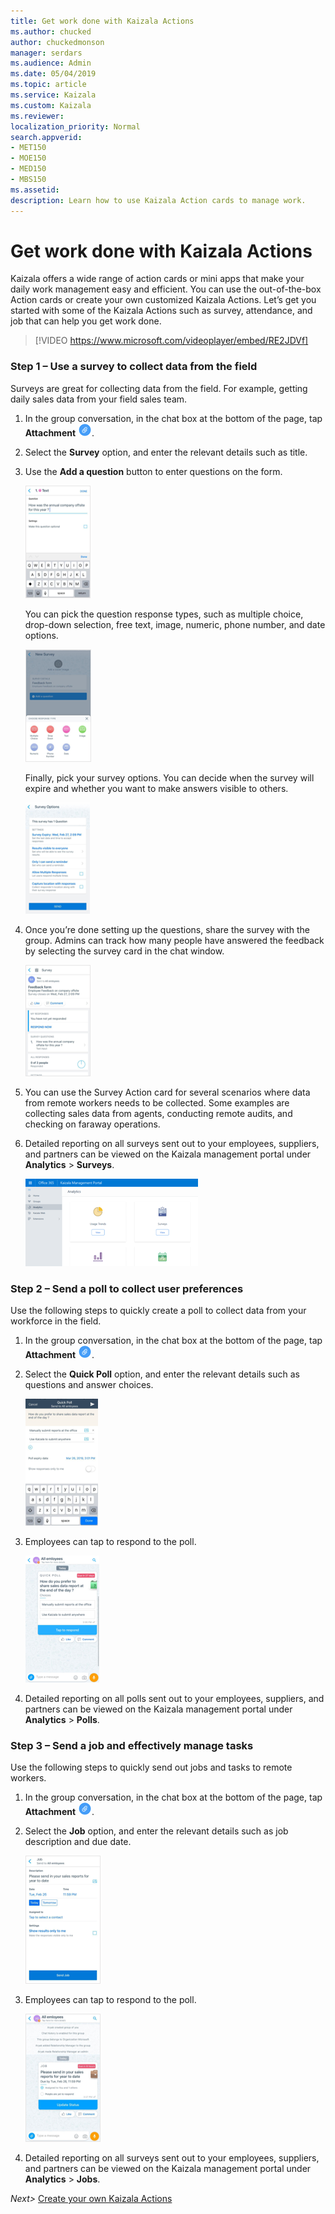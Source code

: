 ```yaml
---
title: Get work done with Kaizala Actions
ms.author: chucked
author: chuckedmonson
manager: serdars
ms.audience: Admin
ms.date: 05/04/2019
ms.topic: article
ms.service: Kaizala
ms.custom: Kaizala
ms.reviewer: 
localization_priority: Normal
search.appverid:
- MET150
- MOE150
- MED150
- MBS150
ms.assetid: 
description: Learn how to use Kaizala Action cards to manage work.
---
```


# Get work done with Kaizala Actions

Kaizala offers a wide range of action cards or mini apps that make your daily work management easy and efficient. You can use the out-of-the-box Action cards or create your own customized Kaizala Actions. Let’s get you started with some of the Kaizala Actions such as survey, attendance, and job that can help you get work done.

> [!VIDEO https://www.microsoft.com/videoplayer/embed/RE2JDVf] 

### Step 1 – Use a survey to collect data from the field

Surveys are great for collecting data from the field. For example, getting daily sales data from your field sales team. 

1. In the group conversation, in the chat box at the bottom of the page, tap **Attachment** ![Screenshot of attachment icon](media/attachment-icon.png).
2. Select the **Survey** option, and enter the relevant details such as title.
3. Use the **Add a question** button to enter questions on the form.

   ![Screenshot of creating a question in a survey](media/survey-enter-question.png)

   You can pick the question response types, such as multiple choice, drop-down selection, free text, image, numeric, phone number, and date options.
   
   ![Screenshot of the response types available in a survey](media/survey-response-type.png)

   Finally, pick your survey options. You can decide when the survey will expire and whether you want to make answers visible to others.

   ![Screenshot of the options available in a survey](media/survey-options.png)

4. Once you’re done setting up the questions, share the survey with the group. Admins can track how many people have answered the feedback by selecting the survey card in the chat window.

   ![Screenshot of the feedback form in a survey](media/survey-feedback-form.png)

5. You can use the Survey Action card for several scenarios where data from remote workers needs to be collected. Some examples are collecting sales data from agents, conducting remote audits, and checking on faraway operations. 
6. Detailed reporting on all surveys sent out to your employees, suppliers, and partners can be viewed on the Kaizala management portal under **Analytics** > **Surveys**. 

   ![Screenshot of survey reporting in the Kaizala management portal](media/portal-analytics.png)

### Step 2 – Send a poll to collect user preferences

Use the following steps to quickly create a poll to collect data from your workforce in the field.

1. In the group conversation, in the chat box at the bottom of the page, tap **Attachment** ![Screenshot of attachment icon](media/attachment-icon.png).
2. Select the **Quick Poll** option, and enter the relevant details such as questions and answer choices.

   ![Screenshot of creating a question in a quick poll](media/poll-enter-question.png)

3. Employees can tap to respond to the poll.

   ![Screenshot of an employee quick poll](media/poll-respond.png)

4. Detailed reporting on all polls sent out to your employees, suppliers, and partners can be viewed on the Kaizala management portal under **Analytics** > **Polls**.

### Step 3 – Send a job and effectively manage tasks

Use the following steps to quickly send out jobs and tasks to remote workers. 

1. In the group conversation, in the chat box at the bottom of the page, tap **Attachment** ![Screenshot of attachment icon](media/attachment-icon.png).
2. Select the **Job** option, and enter the relevant details such as job description and due date.

   ![Screenshot of a job form](media/job-form.png)

3. Employees can tap to respond to the poll.

   ![Screenshot of how an employee can update job status](media/job-status.png)

4. Detailed reporting on all surveys sent out to your employees, suppliers, and partners can be viewed on the Kaizala management portal under **Analytics** > **Jobs**. 


*Next>* [Create your own Kaizala Actions](create-custom-actions.md)